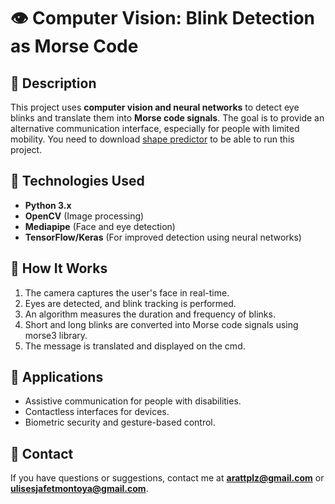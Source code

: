 # 👁️ Computer Vision: Blink Detection as Morse Code

## 📌 Description

This project uses **computer vision and neural networks** to detect eye blinks and translate them into **Morse code signals**. The goal is to provide an alternative communication interface, especially for people with limited mobility.
You need to download [shape predictor](https://github.com/davisking/dlib-models/blob/master/shape_predictor_68_face_landmarks.dat.bz2) to be able to run this project.

## 🚀 Technologies Used

- **Python 3.x**
- **OpenCV** (Image processing)
- **Mediapipe** (Face and eye detection)
- **TensorFlow/Keras** (For improved detection using neural networks)

## 📸 How It Works

1. The camera captures the user's face in real-time.
2. Eyes are detected, and blink tracking is performed.
3. An algorithm measures the duration and frequency of blinks.
4. Short and long blinks are converted into Morse code signals using morse3 library.
5. The message is translated and displayed on the cmd.

## 🎯 Applications

- Assistive communication for people with disabilities.
- Contactless interfaces for devices.
- Biometric security and gesture-based control.

## 📩 Contact

If you have questions or suggestions, contact me at [**arattplz@gmail.com**](mailto:arattplz@gmail.com) or [**ulisesjafetmontoya@gmail.com**](mailto:ulisesjafetmontoya@gmail.com).
